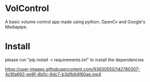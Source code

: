 # VolControl
A basic volume control app made using python, OpenCv and Google's Mediapipe. 
# Install
please run "pip install -r requirements.txt" to install the dependencies


https://user-images.githubusercontent.com/93630550/142780307-4c9fa692-ee9f-4b0c-9dc7-b3dfb64f60ae.mp4

